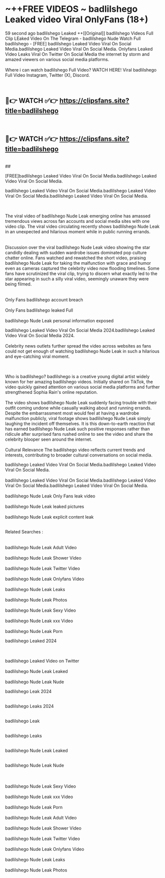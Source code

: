 # ~++FREE VIDEOS ~ badlilshego Leaked video Viral OnlyFans (18+)<br>


59 second ago badlilshego Leaked ++[[Original]] badlilshego Videos Full Clip LEaked Video On The Telegram  - badlilshego Nude  Watch Full badlilshego - [FREE] badlilshego Leaked Video Viral On Social Media.badlilshego Leaked Video Viral On Social Media.   Onlyfans Leaked Video Leaks Viral On Twitter On Social Media the internet by storm and amazed viewers on various social media platforms. <br><br>
Where i can watch badlilshego Full Video? WATCH HERE! Viral badlilshego Full Video Instagram, Twitter (X), Discord. <br>


 <br>

##  🔴👉 WATCH ✅👉  <a href="https://clipsfans.site?title=badlilshego&ref=git">https://clipsfans.site?title=badlilshego</a> <br>
  <br>

##  🔴👉 WATCH ✅👉  <a href="https://clipsfans.site?title=badlilshego&ref=git">https://clipsfans.site?title=badlilshego</a> <br>
  <br>
  ##



[FREE]badlilshego Leaked Video Viral On Social Media.badlilshego Leaked Video Viral On Social Media. <br>

badlilshego Leaked Video Viral On Social Media.badlilshego Leaked Video Viral On Social Media.badlilshego Leaked Video Viral On Social Media. <br>


  <br>

  <br>
The viral video of badlilshego Nude Leak emerging online has amassed tremendous views across fan accounts and social media sites with one video clip. The viral video circulating recently shows badlilshego Nude Leak in an unexpected and hilarious moment while in public running errands.<br>
<br>


<br>
Discussion over the viral badlilshego Nude Leak video showing the star candidly dealing with sudden wardrobe issues dominated pop culture chatter online. Fans watched and rewatched the short video, praising badlilshego Nude Leak for taking the malfunction with grace and humor even as cameras captured the celebrity video now flooding timelines. Some fans have scrutinized the viral clip, trying to discern what exactly led to the star appearing in such a silly viral video, seemingly unaware they were being filmed.<br>
<br>
<br> 
Only Fans badlilshego account breach<br>
<br>
Only Fans badlilshego leaked Full <br>
<br>
badlilshego Nude Leak personal information exposed<br>

badlilshego Leaked Video Viral On Social Media 2024.badlilshego Leaked Video Viral On Social Media 2024. <br>
<br>
Celebrity news outlets further spread the video across websites as fans could not get enough of watching badlilshego Nude Leak in such a hilarious and eye-catching viral moment.<br>
<br>

<br>
Who is badlilshego? badlilshego is a creative young digital artist widely known for her amazing badlilshego videos. Initially shared on TikTok, the video quickly gained attention on various social media platforms and further strengthened Sophia Rain's online reputation.<br>
<br>
The video shows badlilshego Nude Leak suddenly facing trouble with their outfit coming undone while casually walking about and running errands. Despite the embarrassment most would feel at having a wardrobe malfunction publicly, viral footage shows badlilshego Nude Leak simply laughing the incident off themselves. It is this down-to-earth reaction that has earned badlilshego Nude Leak such positive responses rather than ridicule after surprised fans rushed online to see the video and share the celebrity blooper seen around the internet.<br>
<br>
Cultural Relevance The badlilshego video reflects current trends and interests, contributing to broader cultural conversations on social media.<br>

badlilshego Leaked Video Viral On Social Media.badlilshego Leaked Video Viral On Social Media.<br>
<br>
badlilshego Leaked Video Viral On Social Media.badlilshego Leaked Video Viral On Social Media.badlilshego Leaked Video Viral On Social Media.<br>
<br>
badlilshego Nude Leak Only Fans leak video<br>
<br>
badlilshego Nude Leak leaked pictures<br>
<br>
badlilshego Nude Leak explicit content leak<br>


<br>
Related Searches :<br>
<br>

<br>
badlilshego Nude Leak Adult Video<br>
<br>
badlilshego Nude Leak Shower Video<br>
<br>
badlilshego Nude Leak Twitter Video<br>
<br>
badlilshego Nude Leak Onlyfans Video<br>
<br>
badlilshego Nude Leak Leaks<br>
<br>
badlilshego Nude Leak Photos<br>

<br>
badlilshego Nude Leak Sexy Video<br>
<br>
badlilshego Nude Leak xxx Video<br>
<br>
badlilshego Nude Leak Porn<br>

badlilshego  Leaked 2024 <br> <br>
<br>

badlilshego Leaked Video on Twitter <br>
<br>
badlilshego Nude Leak Leaked<br>
<br>
badlilshego Nude Leak Nude<br>


badlilshego  Leak 2024 <br> <br>



badlilshego  Leaks 2024 <br> <br>



 
badlilshego  Leak<br> <br>



badlilshego  Leaks<br> <br>


badlilshego Nude Leak Leaked<br> <br>

badlilshego Nude Leak Nude<br> <br>
<br> <br>
badlilshego Nude Leak Sexy Video
<br> <br>
badlilshego Nude Leak xxx Video
<br> <br>
badlilshego Nude Leak Porn
<br> <br>
badlilshego Nude Leak Adult Video
<br> <br>
badlilshego Nude Leak Shower Video
<br> <br>
badlilshego Nude Leak Twitter Video
<br> <br>
badlilshego Nude Leak Onlyfans Video
<br> <br>
badlilshego Nude Leak Leaks
<br> <br>
badlilshego Nude Leak Photos






</p>




 



</p>










